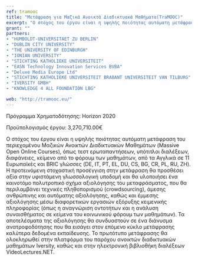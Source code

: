 ```yaml
---
ref: tramooc
title: "Μετάφραση για Μαζικά Ανοικτά Διαδικτυακά Μαθήματα(TraMOOC)"
excerpt: "Ο στόχος του έργου είναι η υψηλής ποιότητας αυτόματη μετάφραση του περιεχομένου Μαζικών Ανοικτών Διαδικτυακών Μαθημάτων (Massive Open Online Courses), όπως τεστ ερωταπαντήσεων, υπότιτλοι διαλέξεων, διαφάνειες, κείμενο από το φόρουμ των μαθημάτων,  από τα Αγγλικά σε 11 Ευρωπαϊκές και BRIC γλώσσες (DE, IT, PT, EL, DU, CS, BG, CR, PL, RU, ZH)."
grant: ""
partners:
- "HUMBOLDT-UNIVERSITAET ZU BERLIN"
- "DUBLIN CITY UNIVERSITY"
- "THE UNIVERSITY OF EDINBURGH"
- "IONIAN UNIVERSITY"
- "STICHTING KATHOLIEKE UNIVERSITEIT"
- "EASN Technology Innovation Services BVBA"
- "Deluxe Media Europe Ltd"
- "STICHTING KATHOLIEKE UNIVERSITEIT BRABANT UNIVERSITEIT VAN TILBURG"
- "IVERSITY GMBH"
- "KNOWLEDGE 4 ALL FOUNDATION LBG"

web: "http://tramooc.eu/"
---
```


Πρόγραμμα Χρηματοδότησης: Ηorizon 2020

Προϋπολογισμός έργου: 3,270,710.00€

Ο στόχος του έργου είναι η υψηλής ποιότητας αυτόματη μετάφραση του περιεχομένου Μαζικών Ανοικτών Διαδικτυακών Μαθημάτων (Massive Open Online Courses), όπως τεστ ερωταπαντήσεων, υπότιτλοι διαλέξεων, διαφάνειες, κείμενο από το φόρουμ των μαθημάτων,  από τα Αγγλικά σε 11 Ευρωπαϊκές και BRIC γλώσσες (DE, IT, PT, EL, DU, CS, BG, CR, PL, RU, ZH). Η προτεινόμενη στοχαστική προσέγγιση στην μετάφραση θα προσθέσει αξία στην υφιστάμενη γλωσσολογική υποδομή και θα υλοποιήσει ένα καινοτόμο πολυτροπικό σχήμα αξιολόγησης του μεταφράσματος, που θα περιλαμβάνει τεχνικές πληθοπορισμού (crowdsourcing), άμεσης ανθρώπινης και αυτόματης αξιολόγησης, καθώς και έμμεσης αξιολόγησης μέσω διαφορετικών εργασιών εξόρυξης κειμενικής πληροφορίας (όπως η αναγνώριση οντοτήτων και η ανάλυση συναισθήματος σε κείμενα του κοινωνικού φόρουμ των μαθημάτων). Τα αποτελέσματα της αξιολόγησης θα συνδυαστούν σε ένα διάνυσμα ανατροφοδότησης που θα εισάγει στον επόμενο κύκλο μετάφρασης καλύτερα δεδομένα εκπαίδευσης. Το πρωτότυπο μετάφρασης θα ολοκληρωθεί στην πλατφόρμα του παρόχου ανοικτών διαδικτυακών μαθημάτων Iversity, καθώς και στην ηλεκτρονική  βιβλιοθήκη διαλέξεων VideoLectures.NET.




